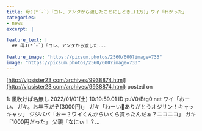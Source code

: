 ```yaml
---
title: 母J(*´-`)「コレ、アンタから渡したことにしとき…(1万)」ワイ「わかった」
categories:
- news
excerpt: |
  
feature_text: |
  ## 母J(*´-`)「コレ、アンタから渡した...
  
feature_image: "https://picsum.photos/2560/600?image=733"
image: "https://picsum.photos/2560/600?image=733"
---
```


[http://vipsister23.com/archives/9938874.html](http://vipsister23.com/archives/9938874.html)
posted on 

<!--more-->

1: 風吹けば名無し 2022/01/01(土) 10:19:59.01 ID:puV0/Btg0.net ワイ「おーい、ガキ。お年玉だぞ(3000円)」 ガキ「わーい🙌ありがとうオジサン！キャッキャッ」 ジジババ「おー？ワイくんからいくら貰ったんだぁ？ニコニコ」 ガキ「1000円だった」 父親「なにぃ！？...
